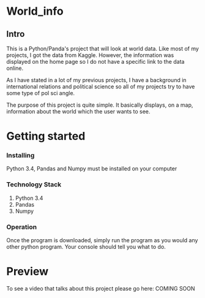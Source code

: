 # World_info
## Intro

This is a Python/Panda's project that will look at world data. Like most of my
projects, I got the data from Kaggle. However, the information was displayed
on the home page so I do not have a specific link to the data online.

As I have stated in a lot of my previous projects, I have a background in
international relations and political science so all of my projects try to have
some type of pol sci angle.

The purpose of this project is quite simple. It basically displays, on a map,
information about the world which the user wants to see.


# Getting started
### Installing
Python 3.4, Pandas and Numpy must be installed on your computer

### Technology Stack

1. Python 3.4
2. Pandas
3. Numpy

### Operation

Once the program is downloaded, simply run the program as you would any other python program.
Your console should tell you what to do.

# Preview

To see a video that talks about this project please go here: COMING SOON
